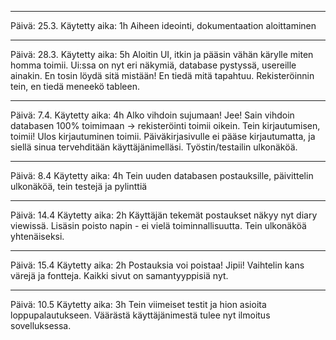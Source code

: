 -----------------------------------------------------------------------------------------------

Päivä: 25.3.
Käytetty aika: 1h
Aiheen ideointi, dokumentaation aloittaminen

-----------------------------------------------------------------------------------------------

Päivä: 28.3.
Käytetty aika: 5h
Aloitin UI, itkin ja pääsin vähän kärylle miten homma toimii.
Ui:ssa on nyt eri näkymiä, database pystyssä, usereille ainakin. En tosin löydä sitä mistään! En tiedä mitä tapahtuu. Rekisteröinnin tein, en tiedä meneekö tableen.

-----------------------------------------------------------------------------------------------

Päivä: 7.4.
Käytetty aika: 4h
Alko vihdoin sujumaan! Jee! Sain vihdoin databasen 100% toimimaan -> rekisteröinti toimii oikein. Tein kirjautumisen, toimii! Ulos kirjautuminen toimii. Päiväkirjasivulle ei pääse kirjautumatta, ja siellä sinua tervehditään käyttäjänimelläsi. Työstin/testailin ulkonäköä.

-----------------------------------------------------------------------------------------------

Päivä: 8.4
Käytetty aika: 4h
Tein uuden databasen postauksille, päivittelin ulkonäköä, tein testejä ja pylinttiä

-----------------------------------------------------------------------------------------------

Päivä: 14.4
Käytetty aika: 2h
Käyttäjän tekemät postaukset näkyy nyt diary viewissä. Lisäsin poisto napin - ei vielä toiminnallisuutta. Tein ulkonäköä yhtenäiseksi.

-----------------------------------------------------------------------------------------------

Päivä: 15.4
Käytetty aika: 2h
Postauksia voi poistaa! Jipii! Vaihtelin kans värejä ja fontteja. Kaikki sivut on samantyyppisiä nyt. 

-----------------------------------------------------------------------------------------------

Päivä: 10.5
Käytetty aika: 3h
Tein viimeiset testit ja hion asioita loppupalautukseen. Väärästä käyttäjänimestä tulee nyt ilmoitus sovelluksessa. 

